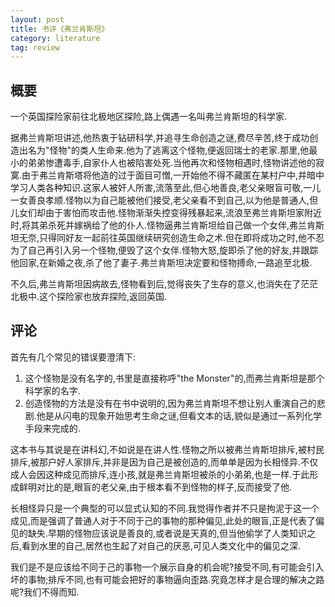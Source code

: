 ```yaml
---
layout: post
title: 书评《弗兰肯斯坦》
category: literature
tag: review
---
```


## 概要

一个英国探险家前往北极地区探险,路上偶遇一名叫弗兰肯斯坦的科学家.

据弗兰肯斯坦讲述,他热衷于钻研科学,并追寻生命创造之谜,费尽辛苦,终于成功创造出名为"怪物"的类人生命来.他为了逃离这个怪物,便返回瑞士的老家.那里,他最小的弟弟惨遭毒手,自家仆人也被陷害处死.当他再次和怪物相遇时,怪物讲述他的寂寞.由于弗兰肯斯塔将他造的过于面目可憎,一开始他不得不藏匿在某村户中,并暗中学习人类各种知识.这家人被奸人所害,流落至此,但心地善良,老父亲眼盲可敬,一儿一女善良孝顺.怪物以为自己能被他们接受,老父亲看不到自己,以为他是普通人,但儿女们却由于害怕而攻击他.怪物渐渐失控变得残暴起来,流浪至弗兰肯斯坦家附近时,将其弟杀死并嫁祸给了他的仆人.怪物逼弗兰肯斯坦给自己做一个女伴,弗兰肯斯坦无奈,只得同好友一起前往英国继续研究创造生命之术.但在即将成功之时,他不忍为了自己再引入另一个怪物,便毁了这个女伴.怪物大怒,旋即杀了他的好友,并跟踪他回家,在新婚之夜,杀了他了妻子.弗兰肯斯坦决定要和怪物搏命,一路追至北极.

不久后,弗兰肯斯坦因病故去,怪物看到后,觉得丧失了生存的意义,也消失在了茫茫北极中.这个探险家也放弃探险,返回英国.

## 评论

首先有几个常见的错误要澄清下:

1. 这个怪物是没有名字的,书里是直接称呼"the Monster"的,而弗兰肯斯坦是那个科学家的名字.
2. 创造怪物的方法是没有在书中说明的,因为弗兰肯斯坦不想让别人重演自己的悲剧.他是从闪电的现象开始思考生命之谜,但看文本的话,貌似是通过一系列化学手段来完成的.

这本书与其说是在讲科幻,不如说是在讲人性.怪物之所以被弗兰肯斯坦排斥,被村民排斥,被那户好人家排斥,并非是因为自己是被创造的,而单单是因为长相怪异.不仅成人会因这种成见而排斥,连小孩,就是弗兰肯斯坦被杀的小弟弟,也是一样.于此形成鲜明对比的是,眼盲的老父亲,由于根本看不到怪物的样子,反而接受了他.

长相怪异只是一个典型的可以显式认知的不同.我觉得作者并不只是拘泥于这一个成见,而是强调了普通人对于不同于己的事物的那种偏见,此处的眼盲,正是代表了偏见的缺失.早期的怪物应该说是善良的,或者说是天真的,但当他偷学了人类知识之后,看到水里的自己,居然也生起了对自己的厌恶,可见人类文化中的偏见之深.

我们是不是应该给不同于己的事物一个展示自身的机会呢?接受不同,有可能会引入坏的事物;排斥不同,也有可能会把好的事物逼向歪路.究竟怎样才是合理的解决之路呢?我们不得而知.